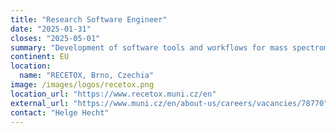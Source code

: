 ```yaml
---
title: "Research Software Engineer"
date: "2025-01-31"
closes: "2025-05-01"
summary: "Development of software tools and workflows for mass spectrometry data processing with Python, R, and Galaxy."
continent: EU
location:
  name: "RECETOX, Brno, Czechia"
image: /images/logos/recetox.png
location_url: "https://www.recetox.muni.cz/en"
external_url: "https://www.muni.cz/en/about-us/careers/vacancies/78770"
contact: "Helge Hecht"
---
```


